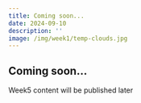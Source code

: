 ```yaml
---
title: Coming soon...
date: 2024-09-10
description: ''
image: /img/week1/temp-clouds.jpg
---
```


## Coming soon...

Week5 content will be published later
